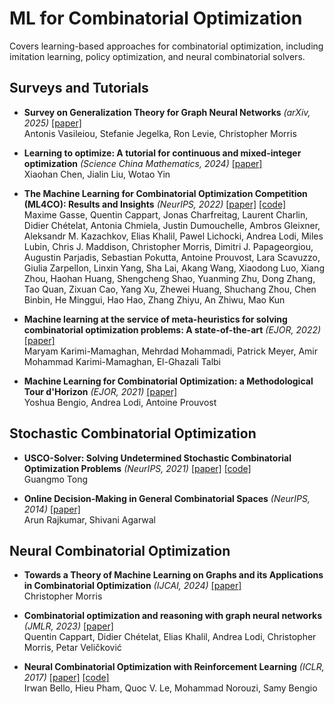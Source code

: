 # ML for Combinatorial Optimization

Covers learning-based approaches for combinatorial optimization, including imitation learning, policy optimization, and neural combinatorial solvers.

## Surveys and Tutorials

+ **Survey on Generalization Theory for Graph Neural Networks** *(arXiv, 2025)* [[paper]](https://arxiv.org/abs/2503.15650)  
  Antonis Vasileiou, Stefanie Jegelka, Ron Levie, Christopher Morris

+ **Learning to optimize: A tutorial for continuous and mixed-integer optimization** *(Science China Mathematics, 2024)* [[paper]](https://arxiv.org/abs/2405.15251)  
  Xiaohan Chen, Jialin Liu, Wotao Yin

+ **The Machine Learning for Combinatorial Optimization Competition (ML4CO): Results and Insights** *(NeurIPS, 2022)* [[paper]](https://arxiv.org/abs/2203.02433) [[code]](https://github.com/ds4dm/ml4co-competition)  
  Maxime Gasse, Quentin Cappart, Jonas Charfreitag, Laurent Charlin, Didier Chételat, Antonia Chmiela, Justin Dumouchelle, Ambros Gleixner, Aleksandr M. Kazachkov, Elias Khalil, Pawel Lichocki, Andrea Lodi, Miles Lubin, Chris J. Maddison, Christopher Morris, Dimitri J. Papageorgiou, Augustin Parjadis, Sebastian Pokutta, Antoine Prouvost, Lara Scavuzzo, Giulia Zarpellon, Linxin Yang, Sha Lai, Akang Wang, Xiaodong Luo, Xiang Zhou, Haohan Huang, Shengcheng Shao, Yuanming Zhu, Dong Zhang, Tao Quan, Zixuan Cao, Yang Xu, Zhewei Huang, Shuchang Zhou, Chen Binbin, He Minggui, Hao Hao, Zhang Zhiyu, An Zhiwu, Mao Kun

+ **Machine learning at the service of meta-heuristics for solving combinatorial optimization problems: A state-of-the-art** *(EJOR, 2022)* [[paper]](https://www.sciencedirect.com/science/article/pii/S0377221721003623)  
  Maryam Karimi-Mamaghan, Mehrdad Mohammadi, Patrick Meyer, Amir Mohammad Karimi-Mamaghan, El-Ghazali Talbi

+ **Machine Learning for Combinatorial Optimization: a Methodological Tour d'Horizon** *(EJOR, 2021)* [[paper]](https://arxiv.org/abs/1811.06128)  
  Yoshua Bengio, Andrea Lodi, Antoine Prouvost


## Stochastic Combinatorial Optimization

+ **USCO-Solver: Solving Undetermined Stochastic Combinatorial Optimization Problems** *(NeurIPS, 2021)* [[paper]](https://arxiv.org/abs/2107.07508) [[code]](https://github.com/cdslabamotong/USCO-Solver)  
  Guangmo Tong

+ **Online Decision-Making in General Combinatorial Spaces** *(NeurIPS, 2014)* [[paper]](https://papers.nips.cc/paper_files/paper/2014/hash/d58255c6c264137b64a22eb6a65e691b-Abstract.html)  
  Arun Rajkumar, Shivani Agarwal

## Neural Combinatorial Optimization

+ **Towards a Theory of Machine Learning on Graphs and its Applications in
Combinatorial Optimization** *(IJCAI, 2024)* [[paper]](https://www.ijcai.org/proceedings/2024/0981.pdf)  
  Christopher Morris

+ **Combinatorial optimization and reasoning with graph neural networks** *(JMLR, 2023)* [[paper]](https://arxiv.org/abs/2102.09544)  
  Quentin Cappart, Didier Chételat, Elias Khalil, Andrea Lodi, Christopher Morris, Petar Veličković

+ **Neural Combinatorial Optimization with Reinforcement Learning** *(ICLR, 2017)* [[paper]](https://arxiv.org/abs/1611.09940) [[code]](https://github.com/pemami4911/neural-combinatorial-rl-pytorch)  
  Irwan Bello, Hieu Pham, Quoc V. Le, Mohammad Norouzi, Samy Bengio

